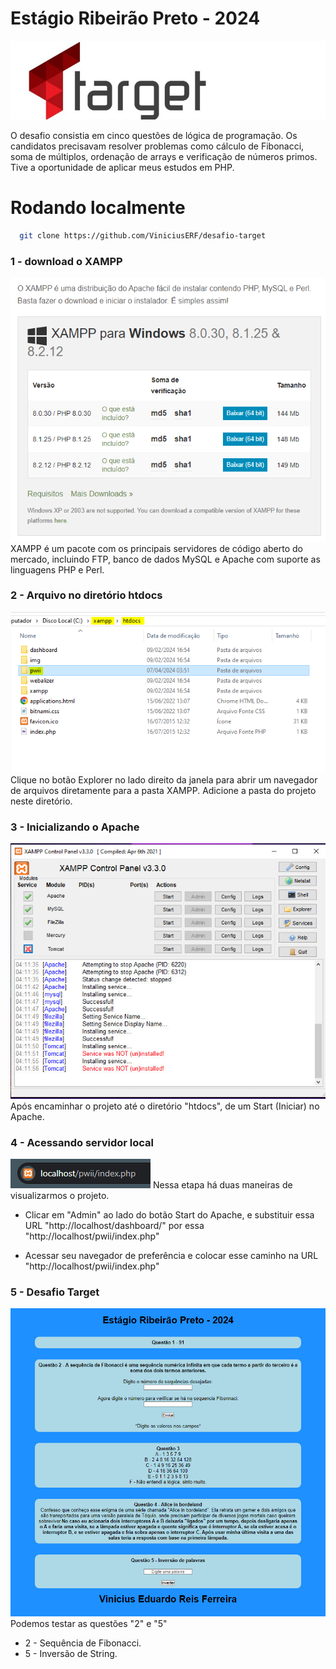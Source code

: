 # Estágio Ribeirão Preto - 2024

![Target Sistemas](./img/target2.jpeg)

O desafio consistia em cinco questões de lógica de programação. Os candidatos precisavam resolver problemas como cálculo de Fibonacci, soma de múltiplos, ordenação de arrays e verificação de números primos. Tive a oportunidade de aplicar meus estudos em PHP.


# Rodando localmente
```bash
  git clone https://github.com/ViniciusERF/desafio-target
```
### 1 - download o XAMPP
![XAMPP](./img/download-xampp.png)
XAMPP é um pacote com os principais servidores de código aberto do mercado, incluindo FTP, banco de dados MySQL e Apache com suporte as linguagens PHP e Perl.

### 2 - Arquivo no diretório htdocs
![XAMPP](./img/htdocs.png)
Clique no botão Explorer no lado direito da janela para abrir um navegador de arquivos diretamente para a pasta XAMPP. Adicione a pasta do projeto neste diretório.

### 3 - Inicializando o Apache
![XAMPP](./img/xampp.jpeg)
Após encaminhar o projeto até o diretório "htdocs", de um Start (Iniciar) no Apache.

### 4 - Acessando servidor local #
![XAMPP](./img/localhost.jpeg)
Nessa etapa há duas maneiras de visualizarmos o projeto.

- Clicar em "Admin" ao lado do botão Start do Apache, e substituir essa URL "http://localhost/dashboard/" por essa "http://localhost/pwii/index.php"

- Acessar seu navegador de preferência e colocar esse caminho na URL "http://localhost/pwii/index.php"

### 5 - Desafio Target
![XAMPP](./img/site-pronto.png)
Podemos testar as questões "2" e "5" 

- 2 - Sequência de Fibonacci.
- 5 - Inversão de String.
